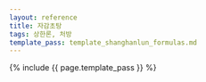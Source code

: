 ```yaml
---
layout: reference
title: 자감초탕
tags: 상한론, 처방
template_pass: template_shanghanlun_formulas.md
---
```



{% include {{ page.template_pass }} %}